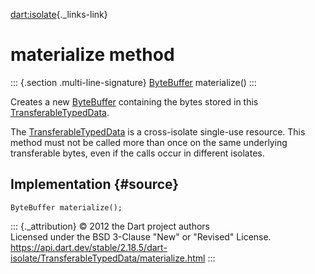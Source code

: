 [dart:isolate](../../dart-isolate/dart-isolate-library){._links-link}

materialize method
==================

::: {.section .multi-line-signature}
[ByteBuffer](../../dart-typed_data/bytebuffer-class) materialize()
:::

Creates a new [ByteBuffer](../../dart-typed_data/bytebuffer-class)
containing the bytes stored in this
[TransferableTypedData](../transferabletypeddata-class).

The [TransferableTypedData](../transferabletypeddata-class) is a
cross-isolate single-use resource. This method must not be called more
than once on the same underlying transferable bytes, even if the calls
occur in different isolates.

Implementation {#source}
--------------

``` {.language-dart data-language="dart"}
ByteBuffer materialize();
```

::: {._attribution}
© 2012 the Dart project authors\
Licensed under the BSD 3-Clause \"New\" or \"Revised\" License.\
<https://api.dart.dev/stable/2.18.5/dart-isolate/TransferableTypedData/materialize.html>
:::
